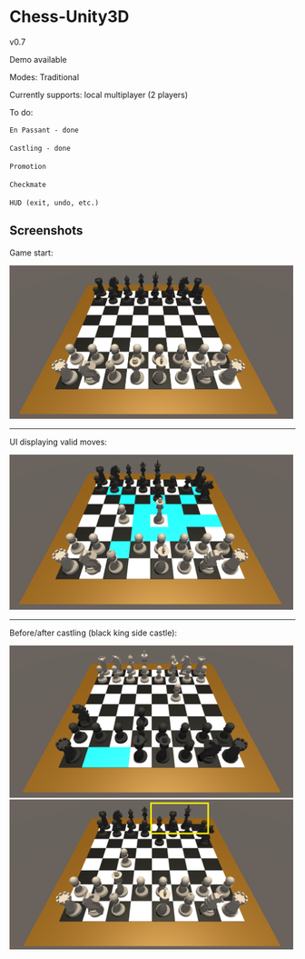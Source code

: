 # Chess-Unity3D

v0.7

Demo available

Modes: Traditional

Currently supports: local multiplayer (2 players)

To do: 

    En Passant - done

    Castling - done
       
    Promotion
       
    Checkmate
       
    HUD (exit, undo, etc.)

## Screenshots

Game start:

<img src="./Screenshots/start.PNG" alt="game_start" width="500">

---

UI displaying valid moves:

<img src="./Screenshots/available_moves.PNG" alt="available_moves" width="500">

---

Before/after castling (black king side castle):

<img src="./Screenshots/castle1.PNG" alt="castle1" width="500">
<img src="./Screenshots/castle2.PNG" alt="castle2" width="500">
